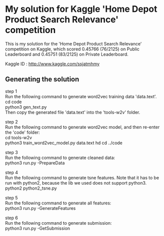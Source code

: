# My solution for Kaggle 'Home Depot Product Search Relevance' competition

This is my solution for the 'Home Depot Product Search Relevance' competition on Kaggle, which scored 0.45766 (76/2125) on Public Leaderboard and 0.45751 (83/2125) on Private Leaderboard. 

Kaggle ID : http://www.kaggle.com/ssjatmhmy

## Generating the solution

step 1  
Run the following command to generate word2vec training data 'data.text'.  
cd code  
python3 gen_text.py  
Then copy the generated file 'data.text' into the 'tools-w2v' folder.  

step 2  
Run the following command to generate word2vec model, and then re-enter the 'code' folder:  
cd tools-w2v  
python3 train\_word2vec\_model.py data.text hd 
cd ../code  

step 3  
Run the following command to generate cleaned data:  
python3 run.py -PrepareData  

step 4  
Run the following command to generate tsne features. Note that it has to be run with python2, because the lib we used does not support python3.  
python2 python2_tsne.py  

step 5  
Run the following command to generate all features:   
python3 run.py -GenerateFeatures  

step 6  
Run the following command to generate submission:  
python3 run.py -GetSubmission  
